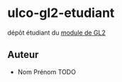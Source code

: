 # ulco-gl2-etudiant

dépôt étudiant du [module de GL2](https://juliendehos.gitlab.io/posts/gl2/index.html)

## Auteur

- Nom Prénom TODO

